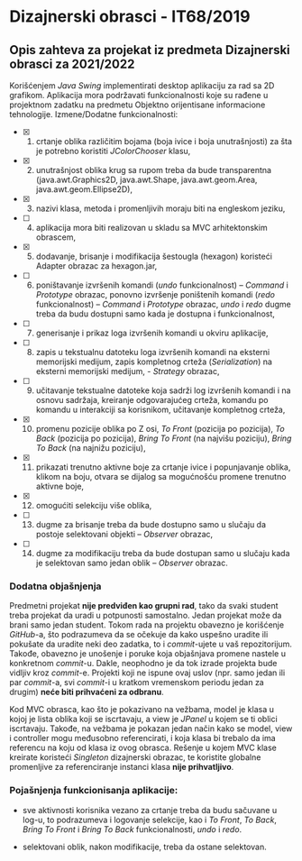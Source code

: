 # Dizajnerski obrasci - IT68/2019

## Opis zahteva za projekat iz predmeta Dizajnerski obrasci za 2021/2022

Korišćenjem _Java Swing_ implementirati desktop aplikaciju za rad sa 2D grafikom. Aplikacija mora podržavati funkcionalnosti koje su rađene u projektnom zadatku na predmetu Objektno orijentisane informacione tehnologije.
Izmene/Dodatne funkcionalnosti:

- [x] 1. crtanje oblika različitim bojama (boja ivice i boja unutrašnjosti) za šta je potrebno koristiti _JColorChooser_ klasu,
- [x] 2. unutrašnjost oblika krug sa rupom treba da bude transparentna (java.awt.Graphics2D, java.awt.Shape, java.awt.geom.Area, java.awt.geom.Ellipse2D),
- [x] 3. nazivi klasa, metoda i promenljivih moraju biti na engleskom jeziku,
- [ ] 4. aplikacija mora biti realizovan u skladu sa MVC arhitektonskim obrascem,
- [x] 5. dodavanje, brisanje i modifikacija šestougla (hexagon) koristeći Adapter obrazac za hexagon.jar,
- [ ] 6. poništavanje izvršenih komandi (_undo_ funkcionalnost) – _Command_ i _Prototype_ obrazac, ponovno izvršenje poništenih komandi (_redo_ funkcionalnost) – _Command_ i _Prototype_ obrazac, _undo_ i _redo_ dugme treba da budu dostupni samo kada je dostupna i funkcionalnost,
- [ ] 7. generisanje i prikaz loga izvršenih komandi u okviru aplikacije,
- [ ] 8. zapis u tekstualnu datoteku loga izvršenih komandi na eksterni memorijski medijum, zapis kompletnog crteža (_Serialization_) na eksterni memorijski medijum, - _Strategy_ obrazac,
- [ ] 9. učitavanje tekstualne datoteke koja sadrži log izvršenih komandi i na osnovu sadržaja, kreiranje odgovarajućeg crteža, komandu po komandu u interakciji sa korisnikom, učitavanje kompletnog crteža,
- [x] 10. promenu pozicije oblika po Z osi, _To Front_ (pozicija po pozicija), _To Back_ (pozicija po pozicija), _Bring To Front_ (na najvišu poziciju), _Bring To Back_ (na najnižu poziciju),
- [x] 11. prikazati trenutno aktivne boje za crtanje ivice i popunjavanje oblika, klikom na boju, otvara se dijalog sa mogućnošću promene trenutno aktivne boje,
- [x] 12. omogućiti selekciju više oblika,
- [ ] 13. dugme za brisanje treba da bude dostupno samo u slučaju da postoje selektovani objekti – _Observer_ obrazac,
- [ ] 14. dugme za modifikaciju treba da bude dostupan samo u slučaju kada je selektovan samo jedan oblik – _Observer_ obrazac.

### Dodatna objašnjenja

Predmetni projekat **nije predviđen kao grupni rad**, tako da svaki student treba projekat da uradi u potpunosti samostalno. Jedan projekat može da brani samo jedan student.
Tokom rada na projektu obavezno je korišćenje _GitHub_-a, što podrazumeva da se očekuje da kako uspešno uradite ili pokušate da uradite neki deo zadatka, to i _commit_-ujete u vaš repozitorijum. Takođe, obavezno je unošenje i poruke koja objašnjava promene nastele u konkretnom _commit_-u. Dakle, neophodno je da tok izrade projekta bude vidljiv kroz _commit_-e. Projekti koji ne ispune ovaj uslov (npr. samo jedan ili par _commit_-a, svi _commit_-i u kratkom vremenskom periodu jedan za drugim) **neće biti prihvaćeni za odbranu**.

Kod MVC obrasca, kao što je pokazivano na vežbama, model je klasa u kojoj je lista oblika koji se iscrtavaju, a view je _JPanel_ u kojem se ti oblici iscrtavaju. Takođe, na vežbama je pokazan jedan način kako se model, view i controller mogu međusobno referencirati, i koja klasa bi trebalo da ima referencu na koju od klasa iz ovog obrasca. Rešenje u kojem MVC klase kreirate koristeći _Singleton_ dizajnerski obrazac, te koristite globalne promenljive za referenciranje instanci klasa **nije prihvatljivo**.

### Pojašnjenja funkcionisanja aplikacije:

- sve aktivnosti korisnika vezano za crtanje treba da budu sačuvane u log-u, to podrazumeva i logovanje selekcije, kao i _To Front_, _To Back_, _Bring To Front_ i _Bring To Back_ funkcionalnosti, _undo_ i _redo_.

- selektovani oblik, nakon modifikacije, treba da ostane selektovan.

